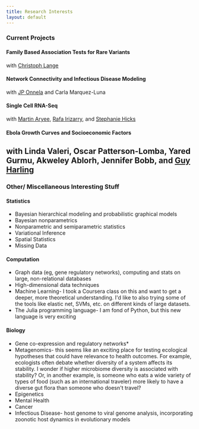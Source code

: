 ```yaml
---
title: Research Interests
layout: default
---
```


### Current Projects

#### Family Based Association Tests for Rare Variants
with [Christoph Lange](http://www.hsph.harvard.edu/christoph-lange/)

#### Network Connectivity and Infectious Disease Modeling
with [JP Onnela](http://www.hsph.harvard.edu/onnela-lab/) and Carla Marquez-Luna

#### Single Cell RNA-Seq
with [Martin Aryee](http://aryee.mgh.harvard.edu/), [Rafa Irizarry](http://rafalab.dfci.harvard.edu/), and [Stephanie Hicks](http://www.stephaniehicks.com/)

#### Ebola Growth Curves and Socioeconomic Factors
with Linda Valeri, Oscar Patterson-Lomba, Yared Gurmu, Akweley Ablorh, Jennifer Bobb, and [Guy Harling](http://guyharling.com/)
---

### Other/ Miscellaneous Interesting Stuff

#### Statistics
* Bayesian hierarchical modeling and probabilistic graphical models
* Bayesian nonparametrics
* Nonparametric and semiparametric statistics
* Variational Inference
* Spatial Statistics
* Missing Data

#### Computation
* Graph data (eg, gene regulatory networks), computing and stats on large, non-relational databases
* High-dimensional data techniques
* Machine Learning- I took a Coursera class on this and want to get a deeper, more theoretical understanding. I'd like to also trying some of the tools like elastic net, SVMs, etc. on different kinds of large datasets.
* The Julia programming language- I am fond of Python, but this new language is very exciting

#### Biology
* Gene co-expression and regulatory networks*
* Metagenomics- this seems like an exciting place for testing ecological hypotheses that could have relevance to health outcomes. For example, ecologists often debate whether diversity of a system affects its stability. I wonder if higher microbiome diversity is associated with stability? Or, in another example, is someone who eats a wide variety of types of food (such as an international traveler) more likely to have a diverse gut flora than someone who doesn't travel?
* Epigenetics
* Mental Health
* Cancer
* Infectious Disease- host genome to viral genome analysis, incorporating zoonotic host dynamics in evolutionary models